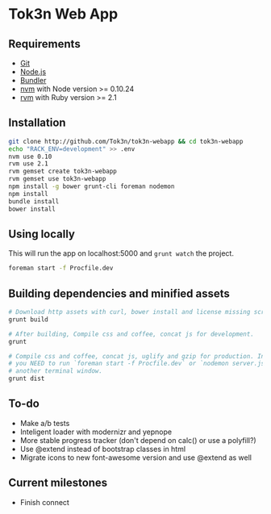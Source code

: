 Tok3n Web App
===============

Requirements
-
* [Git][1]
* [Node.js][2]
* [Bundler][3]
* [nvm][4] with Node version >= 0.10.24
* [rvm][5] with Ruby version >= 2.1


Installation
-
```bash
git clone http://github.com/Tok3n/tok3n-webapp && cd tok3n-webapp
echo "RACK_ENV=development" >> .env
nvm use 0.10
rvm use 2.1
rvm gemset create tok3n-webapp
rvm gemset use tok3n-webapp
npm install -g bower grunt-cli foreman nodemon
npm install
bundle install
bower install
```

Using locally
-
This will run the app on localhost:5000 and `grunt watch` the project.
```bash
foreman start -f Procfile.dev
```

Building dependencies and minified assets
-
```bash
# Download http assets with curl, bower install and license missing scripts:
grunt build

# After building, Compile css and coffee, concat js for development.
grunt

# Compile css and coffee, concat js, uglify and gzip for production. In order to work,
# you NEED to run `foreman start -f Procfile.dev` or `nodemon server.js` simultaneously in
# another terminal window.
grunt dist
```


To-do
-
* Make a/b tests
* Inteligent loader with modernizr and yepnope
* More stable progress tracker (don't depend on calc() or use a polyfill?)
* Use @extend instead of bootstrap classes in html
* Migrate icons to new font-awesome version and use @extend as well

Current milestones
-
* Finish connect


[1]: http://git-scm.com/downloads
[2]: http://nodejs.org/download/
[3]: http://gembundler.com/
[4]: https://github.com/creationix/nvm
[5]: https://rvm.io/
